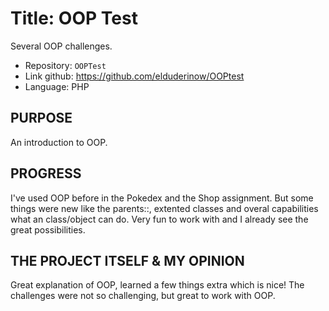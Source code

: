 # Title: OOP Test

Several OOP challenges.

- Repository: `OOPTest`
- Link github: https://github.com/elduderinow/OOPtest
- Language: PHP

## PURPOSE
An introduction to OOP.

## PROGRESS
I've used OOP before in the Pokedex and the Shop assignment. But some things were new like the parents::, extented classes and overal capabilities what an class/object can do.
Very fun to work with and I already see the great possibilities.


## THE PROJECT ITSELF & MY OPINION
Great explanation of OOP, learned a few things extra which is nice!
The challenges were not so challenging, but great to work with OOP.
